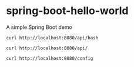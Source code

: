 # spring-boot-hello-world

A simple Spring Boot demo

```shell
curl http://localhost:8080/api/hash

curl http://localhost:8080/api/

curl http://localhost:8080/config
```
